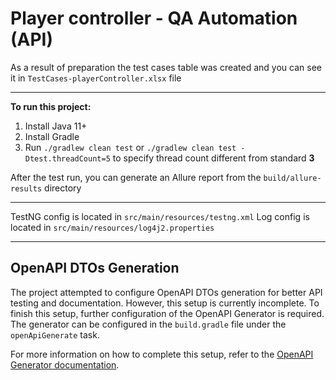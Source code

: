 # Player controller - QA Automation (API)

As a result of preparation the test cases table was created and you can see it in `TestCases-playerController.xlsx` file

---

**To run this project:**

1. Install Java 11+
2. Install Gradle
3. Run `./gradlew clean test` or `./gradlew clean test -Dtest.threadCount=5` to specify thread count different from standard **3**

After the test run, you can generate an Allure report from the `build/allure-results` directory

---

TestNG config is located in `src/main/resources/testng.xml`
Log config is located in `src/main/resources/log4j2.properties`

---

## OpenAPI DTOs Generation

The project attempted to configure OpenAPI DTOs generation for better API testing and documentation. However, this setup is currently incomplete. To finish this setup, further configuration of the OpenAPI Generator is required. The generator can be configured in the `build.gradle` file under the `openApiGenerate` task.

For more information on how to complete this setup, refer to the [OpenAPI Generator documentation](https://openapi-generator.tech/docs/generators/java/).

